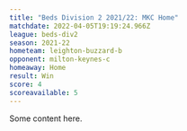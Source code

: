 ```yaml
---
title: "Beds Division 2 2021/22: MKC Home"
matchdate: 2022-04-05T19:19:24.966Z
league: beds-div2
season: 2021-22
hometeam: leighton-buzzard-b
opponent: milton-keynes-c
homeaway: Home
result: Win
score: 4
scoreavailable: 5
---
```


Some content here.